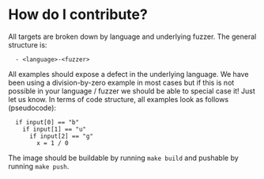 # How do I contribute?

All targets are broken down by language and underlying fuzzer.
The general structure is:

```
  - <language>-<fuzzer>
```

All examples should expose a defect in the underlying language.
We have been using a division-by-zero example in most cases but
if this is not possible in your language / fuzzer we should be
able to special case it! Just let us know. In terms of code
structure, all examples look as follows (pseudocode):

```
  if input[0] == "b"
    if input[1] == "u"
      if input[2] == "g"
        x = 1 / 0
```

The image should be buildable by running `make build` and pushable
by running `make push`.
